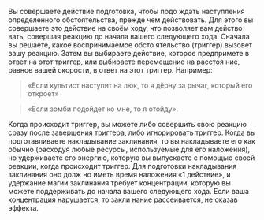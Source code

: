 Вы совершаете действие подготовка, чтобы подо ждать наступления определенного обстоятельства, прежде чем действовать. Для этого вы совершаете это действие на своём ходу, что позволяет вам действо вать, совершая реакцию до начала вашего следующего хода. 
Сначала вы решаете, какое воспринимаемое обсто ятельство (триггер) вызовет вашу реакцию. Затем вы выбираете действие, которое предпримете в ответ на этот триггер, или выбираете перемещение на расстоя ние, равное вашей скорости, в ответ на этот триггер. 
Например: 
>«Если культист наступит на люк, то я дёрну за рычаг, который его откроет» 

>«Если зомби подойдет ко мне, то я отойду». 

Когда происходит триггер, вы можете либо совершить свою реакцию сразу после завершения триггера, либо игнорировать триггер. Когда вы подготавливаете накладывание заклинания, то вы накладываете его как обычно (расходуя любые ресурсы, используемые для его наложения), но удерживаете его энергию, которую вы выпускаете с помощью своей реакции, когда происходит триггер. Для подготовки накладывания заклинания оно долж но иметь время наложения «1 действие», и удержание магии заклинания требует концентрации, которую вы можете поддерживать до начала вашего следующего хода. Если ваша концентрация нарушается, то закли нание рассеивается, не оказав эффекта.